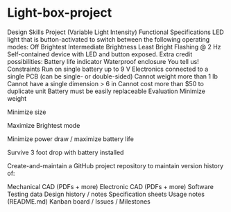 # Light-box-project

Design Skills Project (Variable Light Intensity)
Functional Specifications
LED light that is button-activated to switch between the following operating modes:
Off
Brightest
Intermediate Brightness
Least Bright
Flashing @ 2 Hz
Self-contained device with LED and button exposed.
Extra credit possibilities:
Battery life indicator
Waterproof enclosure
You tell us!
Constraints
Run on single battery up to 9 V
Electronics connected to a single PCB (can be single- or double-sided)
Cannot weight more than 1 lb
Cannot have a single dimension > 6 in
Cannot cost more than $50 to duplicate unit
Battery must be easily replaceable
Evaluation
Minimize weight

Minimize size

Maximize Brightest mode

Minimize power draw / maximize battery life

Survive 3 foot drop with battery installed

Create-and-maintain a GitHub project repository to maintain version history of:

Mechanical CAD (PDFs + more)
Electronic CAD (PDFs + more)
Software
Testing data
Design history / notes
Specification sheets
Usage notes (README.md)
Kanban board / Issues / Milestones
